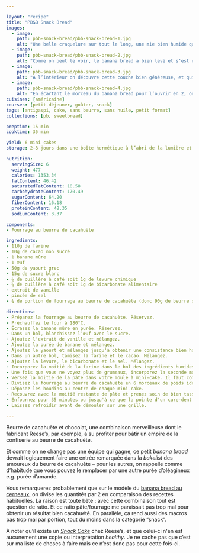 ```yaml
---

layout: "recipe"
title: "PB&B Snack Bread"
images:
  - image:
    path: pbb-snack-bread/pbb-snack-bread-1.jpg
    alt: "Une belle craquelure sur tout le long, une mie bien humide qui se devine à travers, et du beurre de cacahuète qui n’a pas pris soin de se cacher."
  - image:
    path: pbb-snack-bread/pbb-snack-bread-2.jpg
    alt: "Comme on peut le voir, le banana bread a bien levé et s’est étonemment bien craquelé. La couche de beurre de cacahuète se dévoile au coin."
  - image:
    path: pbb-snack-bread/pbb-snack-bread-3.jpg
    alt: "À l’intérieur on découvre cette couche bien généreuse, et qui ne s'est pas du tout déssechée. Au contraire, le sucre glace, en cuisant, l’a rendue bien fondante."
  - image:
    path: pbb-snack-bread/pbb-snack-bread-4.jpg
    alt: "En écartant le morceau du banana bread pour l’ouvrir en 2, on constate que cette garniture est bien humide, pas sèche du tout, ni granuleuse. C’est un régal de fondant entouré d’une mie bien moelleuse."
cuisines: [américaine]
courses: [petit-déjeuner, goûter, snack]
tags: [antigaspi, cake, sans beurre, sans huile, petit format]
collections: [pb, sweetbread]

preptime: 15 min
cooktime: 35 min

yield: 6 mini cakes
storage: 2–3 jours dans une boîte hermétique à l’abri de la lumière et de la chaleur. 5 jours au frigo. 2 mois au congélateur.

nutrition:
  servingSize: 6
  weight: 477
  calories: 1353.34
  fatContent: 46.42
  saturatedFatContent: 10.58
  carbohydrateContent: 170.49
  sugarContent: 64.20
  fiberContent: 16.18
  proteinContent: 48.35
  sodiumContent: 3.37

components:
- Fourrage au beurre de cacahuète

ingredients:
- 110g de farine
- 10g de cacao non sucré
- 1 banane mûre
- 1 œuf
- 50g de yaourt grec
- 15g de sucre blanc
- ⅛ de cuillère à café soit 1g de levure chimique
- ⅛ de cuillère à café soit 1g de bicarbonate alimentaire
- extrait de vanille
- pincée de sel
- ¾ de portion de fourrage au beurre de cacahuète (donc 90g de beurre de cacahuète pour 30 de sucre glace)

directions:
- Préparez la fourrage au beurre de cacahuète. Réservez.
- Préchauffez le four à 180°C.
- Écrasez la banane mûre en purée. Réservez.
- Dans un bol, blanchissez l’œuf avec le sucre.
- Ajoutez l'extrait de vanille et mélangez. 
- Ajoutez la purée de banane et mélangez.
- Ajoutez le yaourt et mélangez jusqu'à obtenir une consistance bien homogène.
- Dans un autre bol, tamisez la farine et le cacao. Mélangez. 
- Ajoutez la levure, le bicarbonate et le sel. Mélangez. 
- Incorporez la moitié de la farine dans le bol des ingrédients humides à la maryse. 
- Une fois que vous ne voyez plus de grumeaux, incorporez la seconde moitié.
- Versez la moitié de la pâte dans votre moule à mini-cake. Il faut compter environ 1.5 cuillère à soupe par empreinte. Tassez bien.
- Divisez le fourrage au beurre de cacahuète en 6 morceaux de poids identique et formez des boudins.
- Déposez les boudins au centre de chaque mini-cake.
- Recouvrez avec la moitié restante de pâte et prenez soin de bien tasser.
- Enfournez pour 35 minutes ou jusqu'à ce que la pointe d'un cure-dent ressorte sèche. 
- Laissez refroidir avant de démouler sur une grille.

---
```


Beurre de cacahuète et chocolat, une combinaison merveilleuse dont le fabricant Reese’s, par exemple, a su profiter pour bâtir un empire de la confiserie au beurre de cacahuète.

Et comme on ne change pas une équipe qui gagne, ce petit <i lang="en">banana bread</i> devrait logiquement faire une entrée remarquée dans la <i lang="en">bakelist</i> des amoureux du beurre de cacahuète – pour les autres, on rappelle comme d’habitude que vous pouvez le remplacer par une autre purée d’oléagineux e.g. purée d’amande.

Vous remarquerez probablement que sur le modèle du [banana bread au cerneaux](cerneaux-bread.html), on divise les quantités par 2 en comparaison des recettes habituelles. La raison est toute bête&nbsp;: avec cette combinaison tout est question de ratio. Et ce ratio pâte/fourrage me paraissait pas trop mal pour obtenir un résultat bien cacahuété. En parallèle, ça rend aussi des macros pas trop mal par portion, tout du moins dans la catégorie “snack”.

À noter qu’il existe un <i lang="en">[Snack Cake](https://www.hersheyland.com/products/reeses-milk-chocolate-peanut-butter-snack-cakes-2-75-oz.html)</i> chez Reese’s, et que celui-ci n'en est aucunement une copie ou interprétation <i lang="en">healthy</i>. Je ne cache pas que c’est sur ma liste de choses à faire mais ce n’est donc pas pour cette fois-ci.